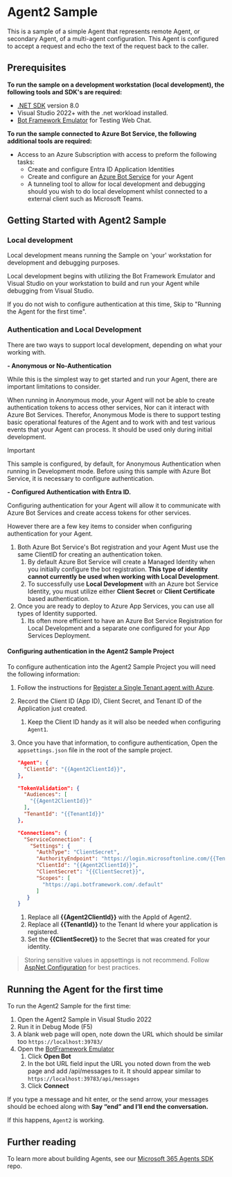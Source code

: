 ﻿# Agent2 Sample

This is a sample of a simple Agent that represents remote Agent, or secondary Agent, of a multi-agent configuration.  This Agent is configured to accept a request and echo the text of the request back to the caller.

## Prerequisites

**To run the sample on a development workstation (local development), the following tools and SDK's are required:**

- [.NET SDK](https://dotnet.microsoft.com/download) version 8.0
- Visual Studio 2022+ with the .net workload installed.
- [Bot Framework Emulator](https://github.com/Microsoft/BotFramework-Emulator/releases) for Testing Web Chat.

**To run the sample connected to Azure Bot Service, the following additional tools are required:**

- Access to an Azure Subscription with access to preform the following tasks:
    - Create and configure Entra ID Application Identities
    - Create and configure an [Azure Bot Service](https://aka.ms/AgentsSDK-CreateBot) for your Agent
    - A tunneling tool to allow for local development and debugging should you wish to do local development whilst connected to a external client such as Microsoft Teams.

## Getting Started with Agent2 Sample

### Local development

Local development means running the Sample on 'your' workstation for development and debugging purposes.

Local development begins with utilizing the Bot Framework Emulator and Visual Studio on your workstation to build and run your Agent while debugging from Visual Studio.

If you do not wish to configure authentication at this time, Skip to "Running the Agent for the first time".

### Authentication and Local Development

There are two ways to support local development, depending on what your working with.

**- Anonymous or No-Authentication**

While this is the simplest way to get started and run your Agent, there are important limitations to consider.

When running in Anonymous mode, your Agent will not be able to create authentication tokens to access other services, Nor can it interact with Azure Bot Services. Therefor, Anonymous Mode is there to support testing basic operational features of the Agent and to work with and test various events that your Agent can process. It should be used only during initial development.

> [!IMPORTANT]
> This sample is configured, by default, for Anonymous Authentication when running in Development mode. Before using this sample with Azure Bot Service, it is necessary to configure authentication.

**- Configured Authentication with Entra ID.**

Configuring authentication for your Agent will allow it to communicate with Azure Bot Services and create access tokens for other services.

However there are a few key items to consider when configuring authentication for your Agent.

1. Both Azure Bot Service's Bot registration and your Agent Must use the same ClientID for creating an authentication token.
    1. By default Azure Bot Service will create a Managed Identity when you initially configure the bot registration.  **This type of identity cannot currently be used when working with Local Development**.
    1. To successfully use **Local Development** with an Azure bot Service Identity, you must utilize either **Client Secret** or **Client Certificate** based authentication.
1. Once you are ready to deploy to Azure App Services, you can use all types of Identity supported.
    1. Its often more efficient to have an Azure Bot Service Registration for Local Development and a separate one configured for your App Services Deployment.

#### Configuring authentication in the Agent2 Sample Project

To configure authentication into the Agent2 Sample Project you will need the following information:

1. Follow the instructions for [Register a Single Tenant agent with Azure](https://aka.ms/AgentsSDK-CreateBot).
1. Record the Client ID (App ID), Client Secret, and Tenant ID of the Application just created. 
   1. Keep the Client ID handy as it will also be needed when configuring `Agent1`.

1. Once you have that information, to configure authentication, Open the `appsettings.json` file in the root of the sample project.

   ```json
   "Agent": {
     "ClientId": "{{Agent2ClientId}}",
   },

   "TokenValidation": {
     "Audiences": [
       "{{Agent2ClientId}}"
     ],
     "TenantId": "{{TenantId}}"
   },

   "Connections": {
     "ServiceConnection": {
       "Settings": {
         "AuthType": "ClientSecret", 
         "AuthorityEndpoint": "https://login.microsoftonline.com/{{TenantId}}",
         "ClientId": "{{Agent2ClientId}}",
         "ClientSecret": "{{ClientSecret}}", 
         "Scopes": [
           "https://api.botframework.com/.default"
         ]
      }
   }
   ```
    
   1. Replace all **{{Agent2ClientId}}** with the AppId of Agent2.
   1. Replace all **{{TenantId}}** to the Tenant Id where your application is registered.
   1. Set the **{{ClientSecret}}** to the Secret that was created for your identity.

> Storing sensitive values in appsettings is not recommend.  Follow [AspNet Configuration](https://learn.microsoft.com/en-us/aspnet/core/fundamentals/configuration/?view=aspnetcore-9.0) for best practices.

## Running the Agent for the first time

To run the Agent2 Sample for the first time:

1. Open the Agent2 Sample in Visual Studio 2022
1. Run it in Debug Mode (F5)
1. A blank web page will open, note down the URL which should be similar too `https://localhost:39783/`
1. Open the [BotFramework Emulator](https://github.com/Microsoft/BotFramework-Emulator/releases)
    1. Click **Open Bot**
    1. In the bot URL field input the URL you noted down from the web page and add /api/messages to it. It should appear similar to `https://localhost:39783/api/messages`
    1. Click **Connect**

If you type a message and hit enter, or the send arrow, your messages should be echoed along with **Say “end” and I’ll end the conversation.**

If this happens, `Agent2` is working.

## Further reading
To learn more about building Agents, see our [Microsoft 365 Agents SDK](https://github.com/microsoft/agents) repo.